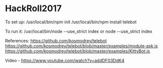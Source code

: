 # HackRoll2017

To set up:
/usr/local/bin/npm init
/usr/local/bin/npm install telebot

To run it:
/usr/local/bin/node --use_strict index or node --use_strict index

References:
https://github.com/kosmodrey/telebot
https://github.com/kosmodrey/telebot/blob/master/examples/module-ask.js
https://github.com/kosmodrey/telebot/blob/master/examples/KittyBot.js

Video - https://www.youtube.com/watch?v=addDF03DdK4
